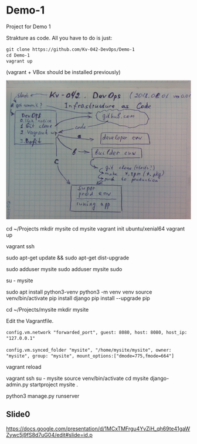 # Demo-1
Project for Demo 1

Strakture as code.
All you have to do is just:

    git clone https://github.com/Kv-042-DevOps/Demo-1
    cd Demo-1
    vagrant up

(vagrant + VBox should be installed previously)

![Shema](https://raw.githubusercontent.com/Kv-042-DevOps/Demo-1/master/sheme.jpg)

cd ~/Projects
mkdir mysite
cd mysite
vagrant init ubuntu/xenial64
vagrant up

vagrant ssh


sudo apt-get update && sudo apt-get dist-upgrade


sudo adduser mysite
sudo adduser mysite sudo

su - mysite


sudo apt install python3-venv
python3 -m venv venv
source venv/bin/activate
pip install django
pip install --upgrade pip



cd ~/Projects/mysite
mkdir mysite

Edit the Vagrantfile.


    config.vm.network "forwarded_port", guest: 8080, host: 8080, host_ip: "127.0.0.1"
    
    config.vm.synced_folder "mysite", "/home/mysite/mysite", owner: "mysite", group: "mysite", mount_options:["dmode=775,fmode=664"]
    
    
vagrant reload

vagrant ssh
su - mysite
source venv/bin/activate
cd mysite
django-admin.py startproject mysite .


python3 manage.py runserver

## Slide0

https://docs.google.com/presentation/d/1MCxTMFrgu4YvZiH_qh69te41gaWZywc5j9fS8d7uG04/edit#slide=id.p
